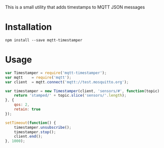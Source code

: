 This is a small utility that adds timestamps to MQTT JSON messages

# Installation

    npm install --save mqtt-timestamper

# Usage

```javascript
var Timestamper = require('mqtt-timestamper');
var mqtt    = require('mqtt');
var client  = mqtt.connect('mqtt://test.mosquitto.org');

var timestamper = new Timestamper(client, 'sensors/#', function(topic) {
    return 'stamped/' + topic.slice('sensors/'.length);
}, {
    qos: 2,
    retain: true
});

setTimeout(function() {
    timestamper.unsubscribe();
    timestamper.stop();
    client.end();
}, 1000);
```
